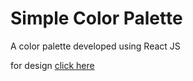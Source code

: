 # Simple Color Palette
 A color palette developed using React JS
 
 for design [click here](https://uidesigndaily.com/posts/sketch-color-palette-generator-picker--day-1114 "click here")
